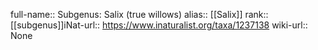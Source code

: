 

full-name:: Subgenus: Salix (true willows)
alias:: [[Salix]]
rank:: [[subgenus]]iNat-url:: https://www.inaturalist.org/taxa/1237138
wiki-url:: None